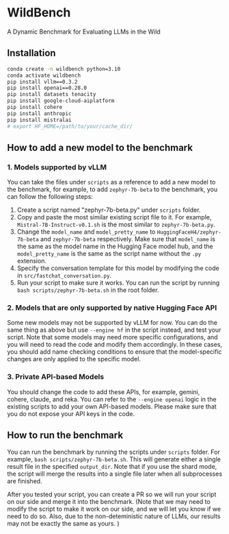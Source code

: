 # WildBench
A Dynamic Benchmark for Evaluating LLMs in the Wild 


## Installation

```bash
conda create -n wildbench python=3.10
conda activate wildbench
pip install vllm==0.3.2
pip install openai==0.28.0
pip install datasets tenacity
pip install google-cloud-aiplatform
pip install cohere
pip install anthropic
pip install mistralai
# export HF_HOME=/path/to/your/cache_dir/
```

<!-- 
pip install vllm==0.3.1
pip install openai==0.28.0
pip install datasets tenacity

export HF_HOME=/net/nfs/climate/tmp_cache/
 -->


## How to add a new model to the benchmark

### 1. Models supported by vLLM

You can take the files under `scripts` as a reference to add a new model to the benchmark, for example, to add `zephyr-7b-beta` to the benchmark, you can follow the following steps:
1. Create a script named "zephyr-7b-beta.py" under `scripts` folder.
2. Copy and paste the most similar existing script file to it.  For example, `Mistral-7B-Instruct-v0.1.sh` is the most similar to `zephyr-7b-beta.py`.
3. Change the `model_name` and `model_pretty_name` to `HuggingFaceH4/zephyr-7b-beta` and `zephyr-7b-beta` respectively. Make sure that `model_name` is the same as the model name in the Hugging Face model hub, and the `model_pretty_name` is the same as the script name without the `.py` extension.
4. Specify the conversation template for this model by modifying the code in `src/fastchat_conversation.py`.
5. Run your script to make sure it works. You can run the script by running `bash scripts/zephyr-7b-beta.sh` in the root folder.

### 2. Models that are only supported by native Hugging Face API

Some new models may not be supported by vLLM for now. You can do the same thing as above but use `--engine hf` in the script instead, and test your script. Note that some models may need more specific configurations, and you will need to read the code and modify them accordingly. In these cases, you should add name checking conditions to ensure that the model-specific changes are only applied to the specific model.

### 3. Private API-based Models

You should change the code to add these APIs, for example, gemini, cohere, claude, and reka. You can refer to the `--engine openai` logic in the existing scripts to add your own API-based models. Please make sure that you do not expose your API keys in the code.

## How to run the benchmark

You can run the benchmark by running the scripts under `scripts` folder. For example, `bash scripts/zephyr-7b-beta.sh`. This will generate either a single result file in the specified `output_dir`. Note that if you use the shard mode, the script will merge the results into a single file later when all subprocesses are finished.


After you tested your script, you can create a PR so we will run your script on our side and merge it into the benchmark. (Note that we may need to modify the script to make it work on our side, and we will let you know if we need to do so. Also, due to the non-deteministic nature of LLMs, our results may not be exactly the same as yours. )









